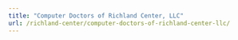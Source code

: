 ```yaml
---
title: "Computer Doctors of Richland Center, LLC"
url: /richland-center/computer-doctors-of-richland-center-llc/
---
```

